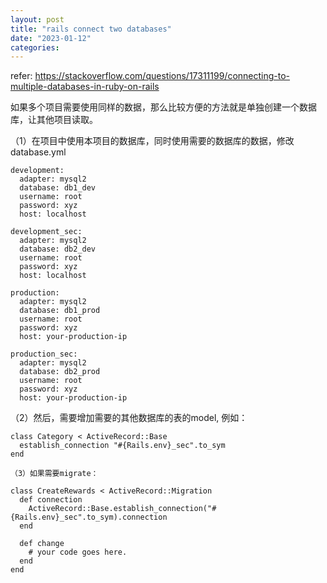 ```yaml
---
layout: post
title: "rails connect two databases"
date: "2023-01-12"
categories: 
---
```

<p>refer: <a href="https://stackoverflow.com/questions/17311199/connecting-to-multiple-databases-in-ruby-on-rails">https://stackoverflow.com/questions/17311199/connecting-to-multiple-databases-in-ruby-on-rails</a></p>

<p>如果多个项目需要使用同样的数据，那么比较方便的方法就是单独创建一个数据库，让其他项目读取。</p>

<p>（1）在项目中使用本项目的数据库，同时使用需要的数据库的数据，修改database.yml</p>

<pre>
<code>development:
  adapter: mysql2
  database: db1_dev
  username: root
  password: xyz
  host: localhost

development_sec:
  adapter: mysql2
  database: db2_dev
  username: root
  password: xyz
  host: localhost

production:
  adapter: mysql2
  database: db1_prod
  username: root
  password: xyz
  host: your-production-ip

production_sec:
  adapter: mysql2
  database: db2_prod
  username: root
  password: xyz
  host: your-production-ip
</code></pre>

<p>（2）然后，需要增加需要的其他数据库的表的model, 例如：</p>

<pre>
<code>class Category &lt; ActiveRecord::Base
  establish_connection &quot;#{Rails.env}_sec&quot;.to_sym
end
</code></pre>

<p><code>（3）如果需要migrate：</code></p>

<pre>
<code>class CreateRewards &lt; ActiveRecord::Migration
  def connection
    ActiveRecord::Base.establish_connection(&quot;#{Rails.env}_sec&quot;.to_sym).connection
  end

  def change
    # your code goes here.
  end
end
</code></pre>

<p>&nbsp;</p>

